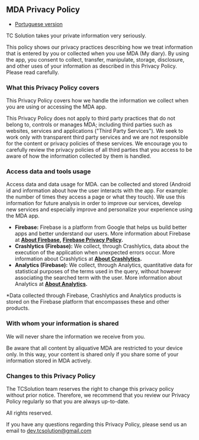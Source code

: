 ## MDA Privacy Policy

* [Portuguese version](https://techtcs.github.io/tcsdocs/apps/mda/privacyPolicy/privacy_policy-pt.html)

TC Solution takes your private information very seriously.

This policy shows our privacy practices describing how we treat information that is entered by you or collected when you use MDA (My diary).
By using the app, you consent to collect, transfer, manipulate, storage, disclosure, and other uses of your information as described in this Privacy Policy. Please read carefully.

### What this Privacy Policy covers

This Privacy Policy covers how we handle the information we collect when you are using or accessing the MDA app.

This Privacy Policy does not apply to third party practices that do not belong to, controls or manages MDA; including third parties such as websites, services and applications ("Third Party Services"). We seek to work only with transparent third party services and we are not responsible for the content or privacy policies of these services. We encourage you to carefully review the privacy policies of all third parties that you access to be aware of how the information collected by them is handled.

### Access data and tools usage

Access data and data usage for MDA. can be collected and stored (Android id and information about how the user interacts with the app. For example: the number of times they access a page or what they touch). We use this information for future analysis in order to improve our services, develop new services and especially improve and personalize your experience using the MDA app.

* **Firebase:** Firebase is a platform from Google that helps us build better apps and better understand our users. More information about Firebase at **[About Firebase](https://www.google.com/url?sa=t&rct=j&q=&esrc=s&source=web&cd=&cad=rja&uact=8&ved=2ahUKEwj908zli6P3AhX_g5UCHV3nDzQQFnoECAkQAQ&url=https%3A%2F%2Ffirebase.google.com%2F%3Fhl%3Dpt&usg=AOvVaw35ZHRRnbb3FRIt3tVbLP7-),** **[Firebase Privacy Policy](https://firebase.google.com/support/privacy?hl=pt-br).**
* **Crashlytics (Firebase):** We collect, through Crashlytics, data about the execution of the application when unexpected errors occur. More information about Crashlytics at **[About Crashlytics](https://firebase.google.com/docs/crashlytics).**
* **Analytics (Firebase):** We collect, through Analytics, quantitative data for statistical purposes of the terms used in the query, without however associating the searched term with the user. More information about Analytics at **[About Analytics](https://firebase.google.com/docs/analytics/events?hl=pt-br&platform=android).**

\*Data collected through Firebase, Crashlytics and Analytics products is stored on the Firebase platform that encompasses these and other products.

### With whom your information is shared

We will never share the information we receive from you.

Be aware that all content by aliquative MDA are restricted to your device only. In this way, your content is shared only if you share some of your information stored in MDA actively.

### Changes to this Privacy Policy

The TCSolution team reserves the right to change this privacy policy without prior notice. Therefore, we recommend that you review our Privacy Policy regularly so that you are always up-to-date.

All rights reserved.

If you have any questions regarding this Privacy Policy, please send us an email to [dev.tcsolution@gmail.com](mailto:dev.tcsolution@gmail.com)





